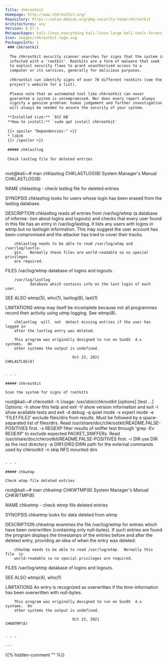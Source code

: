 ```yaml
---
Title: chkrootkit
Homepage: http://www.chkrootkit.org/
Repository: https://salsa.debian.org/pkg-security-team/chkrootkit
Architectures: any
Version: 0.57-1
Metapackages: kali-linux-everything kali-linux-large kali-tools-forensics kali-tools-respond 
Icon: images/chkrootkit-logo.svg
PackagesInfo: |
 ### chkrootkit
 
  The chkrootkit security scanner searches for signs that the system is
  infected with a 'rootkit'. Rootkits are a form of malware that seek
  to exploit security flaws to grant unauthorised access to a
  computer or its services, generally for malicious purposes.
   
  chkrootkit can identify signs of over 70 different rootkits (see the
  project's website for a list).
   
  Please note that an automated tool like chkrootkit can never
  guarantee a system is uncompromised. Nor does every report always
  signify a genuine problem: human judgement and further investigation
  will always be needed to assure the security of your system.
 
 **Installed size:** `922 KB`  
 **How to install:** `sudo apt install chkrootkit`  
 
 {{< spoiler "Dependencies:" >}}
 * libc6 
 {{< /spoiler >}}
 
 ##### chklastlog
 
 Check lastlog file for deleted entries
 
 ```
 root@kali:~# man chklastlog
 CHKLASTLOG(8)               System Manager's Manual              CHKLASTLOG(8)
 
 NAME
        chklastlog - check lastlog file for deleted entries
 
 SYNOPSIS
        chklastlog looks for users whose login has been erased from the lastlog
        database.
 
 DESCRIPTION
        chklastlog reads all entries from /var/log/wtmp (a database of informa-
        tion about logins and logouts) and checks that every user found in this
        file has an entry in /var/log/lastlog.  It lists any users with  logins
        in wtmp but no lastlogin information. This may suggest the user account
        has been compromised and the attacker has tried to cover their tracks.
 
        chklastlog needs to be able to read /var/log/wtmp and  /var/log/lastlo-
        gin.   Normally these files are world-readable so no special privileges
        are required.
 
 FILES
        /var/log/wtmp
               database of logins and logouts.
 
        /var/log/lastlog
               database which contains info on the last login of each user.
 
 SEE ALSO
        wtmp(5), who(1), lastlog(8), last(1)
 
 LIMITATIONS
        wtmp may itself be incomplete because not all programmes  record  their
        activity using utmp logging. See wtmp(8).
 
        chklastlog  will  not  detect missing entries if the user has logged in
        after the lastlog entry was deleted.
 
        This program was originally designed to run on SunOS  4.x  systems.  On
        other systems the output is undefined.
 
                                  Oct 23, 2021                    CHKLASTLOG(8)
 ```
 
 - - -
 
 ##### chkrootkit
 
 Scan the system for signs of rootkits
 
 ```
 root@kali:~# chkrootkit -h
 Usage: /usr/sbin/chkrootkit [options] [test ...]
 Options:
         -h                show this help and exit
         -V                show version information and exit
         -l                show available tests and exit
         -d                debug
         -q                quiet mode
         -x                expert mode
         -e 'FILE1 FILE2'  exclude files/dirs from results. Must be followed by a space-separated list of files/dirs.
                           Read /usr/share/doc/chkrootkit/README.FALSE-POSITIVES first.
         -s REGEXP         filter results of sniffer test through 'grep -Ev REGEXP' to exclude expected
                           PACKET_SNIFFERs. Read /usr/share/doc/chkrootkit/README.FALSE-POSITIVES first.
         -r DIR            use DIR as the root directory
         -p DIR1:DIR2:DIRN path for the external commands used by chkrootkit
         -n                skip NFS mounted dirs
 ```
 
 - - -
 
 ##### chkwtmp
 
 Check wtmp file deleted entries
 
 ```
 root@kali:~# man chkwtmp
 CHKWTMP(8)                  System Manager's Manual                 CHKWTMP(8)
 
 NAME
        chkwtmp - check wtmp file deleted entries
 
 SYNOPSIS
        chkwtmp looks for data deleted from wtmp
 
 DESCRIPTION
        chkwtmp  examines  the  file  /var/log/wtmp for entries which have been
        overwritten (containing only null-bytes). If such entries are found the
        program  displays  the  timestamps  of the entries before and after the
        deleted entry, providing an idea of when the entry was deleted.
 
        chkwtmp needs to be able to read /var/log/wtmp.  Normally this file  is
        world-readable so no special privileges are required.
 
 FILES
        /var/log/wtmp
               database of logins and logouts.
 
 SEE ALSO
        wtmp(4), who(1)
 
 LIMITATIONS
        An  entry is recognized as overwritten if the time-information has been
        overwritten with null-bytes.
 
        This program was originally designed to run on SunOS  4.x  systems.  On
        other systems the output is undefined.
 
                                  Oct 23, 2021                       CHKWTMP(8)
 ```
 
 - - -
 
---
```

{{% hidden-comment "<!--Do not edit anything above this line-->" %}}
